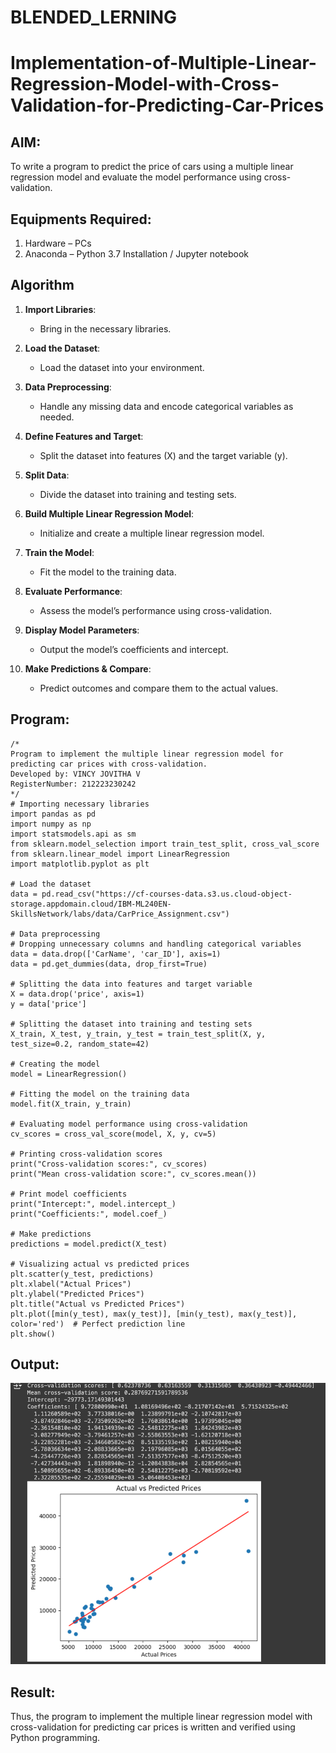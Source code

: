 # BLENDED_LERNING
# Implementation-of-Multiple-Linear-Regression-Model-with-Cross-Validation-for-Predicting-Car-Prices

## AIM:
To write a program to predict the price of cars using a multiple linear regression model and evaluate the model performance using cross-validation.

## Equipments Required:
1. Hardware – PCs
2. Anaconda – Python 3.7 Installation / Jupyter notebook

## Algorithm
1. **Import Libraries**:
    - Bring in the necessary libraries.

2. **Load the Dataset**:
    - Load the dataset into your environment.

3. **Data Preprocessing**:
    - Handle any missing data and encode categorical variables as needed.

4. **Define Features and Target**:
    - Split the dataset into features (X) and the target variable (y).

5. **Split Data**:
    - Divide the dataset into training and testing sets.

6. **Build Multiple Linear Regression Model**:
    - Initialize and create a multiple linear regression model.

7. **Train the Model**:
    - Fit the model to the training data.

8. **Evaluate Performance**:
    - Assess the model’s performance using cross-validation.

9. **Display Model Parameters**:
    - Output the model’s coefficients and intercept.

10. **Make Predictions & Compare**:
    - Predict outcomes and compare them to the actual values.


## Program:
```
/*
Program to implement the multiple linear regression model for predicting car prices with cross-validation.
Developed by: VINCY JOVITHA V
RegisterNumber: 212223230242
*/
# Importing necessary libraries
import pandas as pd
import numpy as np
import statsmodels.api as sm
from sklearn.model_selection import train_test_split, cross_val_score
from sklearn.linear_model import LinearRegression
import matplotlib.pyplot as plt

# Load the dataset
data = pd.read_csv("https://cf-courses-data.s3.us.cloud-object-storage.appdomain.cloud/IBM-ML240EN-SkillsNetwork/labs/data/CarPrice_Assignment.csv")

# Data preprocessing
# Dropping unnecessary columns and handling categorical variables
data = data.drop(['CarName', 'car_ID'], axis=1)
data = pd.get_dummies(data, drop_first=True)

# Splitting the data into features and target variable
X = data.drop('price', axis=1)
y = data['price']

# Splitting the dataset into training and testing sets
X_train, X_test, y_train, y_test = train_test_split(X, y, test_size=0.2, random_state=42)

# Creating the model
model = LinearRegression()

# Fitting the model on the training data
model.fit(X_train, y_train)

# Evaluating model performance using cross-validation
cv_scores = cross_val_score(model, X, y, cv=5)

# Printing cross-validation scores
print("Cross-validation scores:", cv_scores)
print("Mean cross-validation score:", cv_scores.mean())

# Print model coefficients
print("Intercept:", model.intercept_)
print("Coefficients:", model.coef_)

# Make predictions
predictions = model.predict(X_test)

# Visualizing actual vs predicted prices
plt.scatter(y_test, predictions)
plt.xlabel("Actual Prices")
plt.ylabel("Predicted Prices")
plt.title("Actual vs Predicted Prices")
plt.plot([min(y_test), max(y_test)], [min(y_test), max(y_test)], color='red')  # Perfect prediction line
plt.show()

```

## Output:
![alt text](exp3.png)

## Result:
Thus, the program to implement the multiple linear regression model with cross-validation for predicting car prices is written and verified using Python programming.

